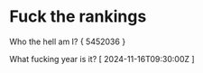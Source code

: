 # Fuck the rankings

Who the hell am I?
{ 5452036 }

What fucking year is it?
[ 2024-11-16T09:30:00Z ]
